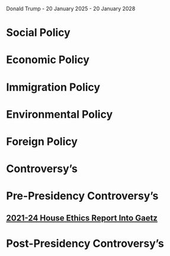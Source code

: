 Donald Trump - 20 January 2025 - 20 January 2028  
# Social Policy

# Economic Policy

# Immigration Policy

# Environmental Policy

# Foreign Policy

# Controversy’s

# Pre-Presidency Controversy’s
## [2021-24 House Ethics Report Into Gaetz](2021-24%20House%20Ethics%20Report%20Into%20Gaetz.md)
# Post-Presidency Controversy’s
